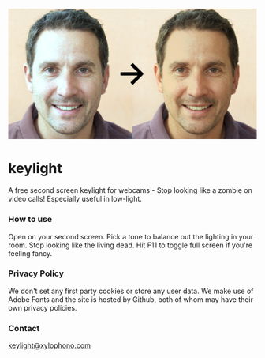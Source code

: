 ![](/docs/resources/opengraph.jpg "Keylight.me")

# keylight
A free second screen keylight for webcams - Stop looking like a zombie on video calls! Especially useful in low-light.

### How to use
Open on your second screen. Pick a tone to balance out the lighting in your room. Stop looking like the living dead. Hit F11 to toggle full screen if you're feeling fancy.

### Privacy Policy
We don't set any first party cookies or store any user data.
We make use of Adobe Fonts and the site is hosted by Github, both of whom may have their own privacy policies.

### Contact
keylight@xylophono.com
